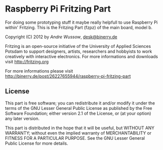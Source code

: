 Raspberry Pi Fritzing Part
==========================
For doing some prototyping stuff it maybe really helpfull to use Raspberry Pi 
within' Fritzing. This is the Fritzing Part (fzpz) of the main board, model b.

Copyright (C) 2012 by _Andre Wussow_, desk@binerry.de

Fritzing is an open-source initiative of the University of Applied Sciences Potsdam 
to support designers, artists, researchers and hobbyists to work creatively with 
interactive electronics. For more informations and downloads visit http://fritzing.org

For more informations please visit http://binerry.de/post/26227655944/raspberry-pi-fritzing-part

License
-------
This part is free software; you can redistribute it and/or
modify it under the terms of the GNU Lesser General Public
License as published by the Free Software Foundation; either
version 2.1 of the License, or (at your option) any later version.

This part is distributed in the hope that it will be useful,
but WITHOUT ANY WARRANTY; without even the implied warranty of
MERCHANTABILITY or FITNESS FOR A PARTICULAR PURPOSE. See the GNU
Lesser General Public License for more details.